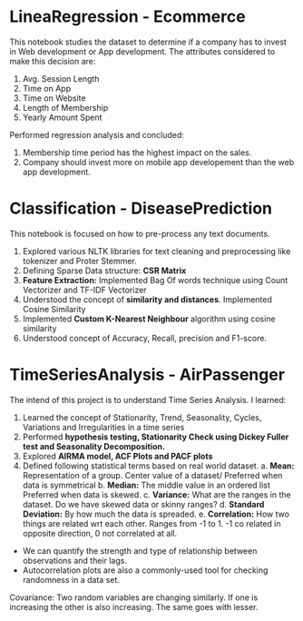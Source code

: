 # LineaRegression - Ecommerce

This notebook studies the dataset to determine if a company has to invest in Web development or App development. 
The attributes considered to make this decision are:
1. Avg. Session Length	
2. Time on App	
3. Time on Website	
4. Length of Membership	
5. Yearly Amount Spent

Performed regression analysis and concluded:
1. Membership time period has the highest impact on the sales.
2. Company should invest more on mobile app developement than the web app development.



# Classification - DiseasePrediction

This notebook is focused on how to pre-process any text documents. 

1. Explored various NLTK libraries for text cleaning and preprocessing like tokenizer and Proter Stemmer.
2. Defining Sparse Data structure: **CSR Matrix** 
3. **Feature Extraction:** Implemented Bag Of words technique using Count Vectorizer and TF-IDF Vectorizer
4. Understood the concept of **similarity and distances**. Implemented Cosine Similarity
5. Implemented **Custom K-Nearest Neighbour** algorithm using cosine similarity
6. Understood concept of Accuracy, Recall, precision and F1-score.

# TimeSeriesAnalysis - AirPassenger

The intend of this project is to understand Time Series Analysis. 
I learned:

1. Learned the concept of Stationarity, Trend, Seasonality, Cycles, Variations and Irregularities in a time series
2. Performed **hypothesis testing, Stationarity Check using Dickey Fuller test  and  Seasonality Decomposition.**
3. Explored **AIRMA model, ACF Plots and PACF plots**
4. Defined following statistical terms based on real world dataset.
    a. **Mean:** Representation of a group. Center value of a dataset/
                 Preferred when data is symmetrical
    b. **Median:** The middle value in an ordered list
                 Preferred when data is skewed.
    c. **Variance:** What are the ranges in the dataset. 
                 Do we have skewed data or skinny ranges?
    d. **Standard Deviation:** By how much the data is spreaded.
    e. **Correlation:** How two things are related wrt each other. 
                 Ranges from -1 to 1. -1 co related in opposite direction, 
                 0 not correlated at all.
- We can quantify the strength and type of relationship between observations and their lags.
- Autocorrelation plots are also a commonly-used tool for checking randomness in a data set.

Covariance:
Two random variables are changing similarly. If one is increasing the other is also increasing. The same goes with lesser.

